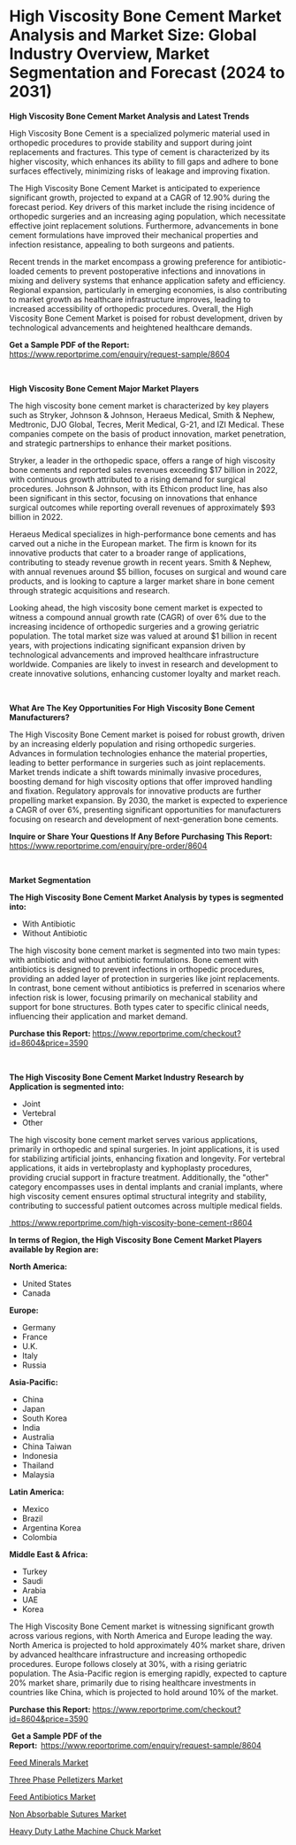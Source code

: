 <p><h1>High Viscosity Bone Cement Market Analysis and Market Size: Global Industry Overview, Market Segmentation and Forecast (2024 to 2031)</h1></p><p><strong>High Viscosity Bone Cement Market Analysis and Latest Trends</strong></p>
<p><p>High Viscosity Bone Cement is a specialized polymeric material used in orthopedic procedures to provide stability and support during joint replacements and fractures. This type of cement is characterized by its higher viscosity, which enhances its ability to fill gaps and adhere to bone surfaces effectively, minimizing risks of leakage and improving fixation.</p><p>The High Viscosity Bone Cement Market is anticipated to experience significant growth, projected to expand at a CAGR of 12.90% during the forecast period. Key drivers of this market include the rising incidence of orthopedic surgeries and an increasing aging population, which necessitate effective joint replacement solutions. Furthermore, advancements in bone cement formulations have improved their mechanical properties and infection resistance, appealing to both surgeons and patients.</p><p>Recent trends in the market encompass a growing preference for antibiotic-loaded cements to prevent postoperative infections and innovations in mixing and delivery systems that enhance application safety and efficiency. Regional expansion, particularly in emerging economies, is also contributing to market growth as healthcare infrastructure improves, leading to increased accessibility of orthopedic procedures. Overall, the High Viscosity Bone Cement Market is poised for robust development, driven by technological advancements and heightened healthcare demands.</p></p>
<p><strong>Get a Sample PDF of the Report:&nbsp;</strong> <a href="https://www.reportprime.com/enquiry/request-sample/8604?utm_campaign=1091&utm_medium=2&utm_source=Github&utm_content=ia&utm_term=28102024&utm_id=high-viscosity-bone-cement">https://www.reportprime.com/enquiry/request-sample/8604</a></p>
<p>&nbsp;</p>
<p><strong>High Viscosity Bone Cement Major Market Players</strong></p>
<p><p>The high viscosity bone cement market is characterized by key players such as Stryker, Johnson & Johnson, Heraeus Medical, Smith & Nephew, Medtronic, DJO Global, Tecres, Merit Medical, G-21, and IZI Medical. These companies compete on the basis of product innovation, market penetration, and strategic partnerships to enhance their market positions.</p><p>Stryker, a leader in the orthopedic space, offers a range of high viscosity bone cements and reported sales revenues exceeding $17 billion in 2022, with continuous growth attributed to a rising demand for surgical procedures. Johnson & Johnson, with its Ethicon product line, has also been significant in this sector, focusing on innovations that enhance surgical outcomes while reporting overall revenues of approximately $93 billion in 2022.</p><p>Heraeus Medical specializes in high-performance bone cements and has carved out a niche in the European market. The firm is known for its innovative products that cater to a broader range of applications, contributing to steady revenue growth in recent years. Smith & Nephew, with annual revenues around $5 billion, focuses on surgical and wound care products, and is looking to capture a larger market share in bone cement through strategic acquisitions and research.</p><p>Looking ahead, the high viscosity bone cement market is expected to witness a compound annual growth rate (CAGR) of over 6% due to the increasing incidence of orthopedic surgeries and a growing geriatric population. The total market size was valued at around $1 billion in recent years, with projections indicating significant expansion driven by technological advancements and improved healthcare infrastructure worldwide. Companies are likely to invest in research and development to create innovative solutions, enhancing customer loyalty and market reach.</p></p>
<p>&nbsp;</p>
<p><strong>What Are The Key Opportunities For High Viscosity Bone Cement Manufacturers?</strong></p>
<p><p>The High Viscosity Bone Cement market is poised for robust growth, driven by an increasing elderly population and rising orthopedic surgeries. Advances in formulation technologies enhance the material properties, leading to better performance in surgeries such as joint replacements. Market trends indicate a shift towards minimally invasive procedures, boosting demand for high viscosity options that offer improved handling and fixation. Regulatory approvals for innovative products are further propelling market expansion. By 2030, the market is expected to experience a CAGR of over 6%, presenting significant opportunities for manufacturers focusing on research and development of next-generation bone cements.</p></p>
<p><strong>Inquire or Share Your Questions If Any Before Purchasing This Report:</strong> <a href="https://www.reportprime.com/enquiry/pre-order/8604?utm_campaign=1091&utm_medium=2&utm_source=Github&utm_content=ia&utm_term=28102024&utm_id=high-viscosity-bone-cement">https://www.reportprime.com/enquiry/pre-order/8604</a></p>
<p>&nbsp;</p>
<p><strong>Market Segmentation</strong></p>
<p><strong>The High Viscosity Bone Cement Market Analysis by types is segmented into:</strong></p>
<p><ul><li>With Antibiotic</li><li>Without Antibiotic</li></ul></p>
<p><p>The high viscosity bone cement market is segmented into two main types: with antibiotic and without antibiotic formulations. Bone cement with antibiotics is designed to prevent infections in orthopedic procedures, providing an added layer of protection in surgeries like joint replacements. In contrast, bone cement without antibiotics is preferred in scenarios where infection risk is lower, focusing primarily on mechanical stability and support for bone structures. Both types cater to specific clinical needs, influencing their application and market demand.</p></p>
<p><strong>Purchase this Report:&nbsp;</strong><a href="https://www.reportprime.com/checkout?id=8604&price=3590&utm_campaign=1091&utm_medium=2&utm_source=Github&utm_content=ia&utm_term=28102024&utm_id=high-viscosity-bone-cement">https://www.reportprime.com/checkout?id=8604&price=3590</a></p>
<p>&nbsp;</p>
<p><strong>The High Viscosity Bone Cement Market Industry Research by Application is segmented into:</strong></p>
<p><ul><li>Joint</li><li>Vertebral</li><li>Other</li></ul></p>
<p><p>The high viscosity bone cement market serves various applications, primarily in orthopedic and spinal surgeries. In joint applications, it is used for stabilizing artificial joints, enhancing fixation and longevity. For vertebral applications, it aids in vertebroplasty and kyphoplasty procedures, providing crucial support in fracture treatment. Additionally, the "other" category encompasses uses in dental implants and cranial implants, where high viscosity cement ensures optimal structural integrity and stability, contributing to successful patient outcomes across multiple medical fields.</p></p>
<p><a href="https://www.reportprime.com/high-viscosity-bone-cement-r8604?utm_campaign=1091&utm_medium=2&utm_source=Github&utm_content=ia&utm_term=28102024&utm_id=high-viscosity-bone-cement">&nbsp;https://www.reportprime.com/high-viscosity-bone-cement-r8604</a></p>
<p><strong>In terms of Region, the High Viscosity Bone Cement Market Players available by Region are:</strong></p>
<p>
    <p> <strong> North America: </strong>
        <ul>
            <li>United States</li>
            <li>Canada</li>
        </ul>
        </p> 
    <p> <strong> Europe: </strong>
        <ul>
            <li>Germany</li>
            <li>France</li>
            <li>U.K.</li>
            <li>Italy</li>
            <li>Russia</li>
        </ul>
        </p> 
    <p> <strong> Asia-Pacific: </strong>
        <ul>
            <li>China</li>
            <li>Japan</li>
            <li>South Korea</li>
            <li>India</li>
            <li>Australia</li>
            <li>China Taiwan</li>
            <li>Indonesia</li>
            <li>Thailand</li>
            <li>Malaysia</li>
        </ul>
        </p> 
    <p> <strong> Latin America: </strong>
        <ul>
            <li>Mexico</li>
            <li>Brazil</li>
            <li>Argentina Korea</li>
            <li>Colombia</li>
        </ul>
        </p> 
    <p> <strong> Middle East & Africa: </strong>
        <ul>
            <li>Turkey</li>
            <li>Saudi</li>
            <li>Arabia</li>
            <li>UAE</li>
            <li>Korea</li>
        </ul>
    </p>
    </p>
<p><p>The High Viscosity Bone Cement market is witnessing significant growth across various regions, with North America and Europe leading the way. North America is projected to hold approximately 40% market share, driven by advanced healthcare infrastructure and increasing orthopedic procedures. Europe follows closely at 30%, with a rising geriatric population. The Asia-Pacific region is emerging rapidly, expected to capture 20% market share, primarily due to rising healthcare investments in countries like China, which is projected to hold around 10% of the market.</p></p>
<p><strong>Purchase this Report: </strong><a href="https://www.reportprime.com/checkout?id=8604&price=3590&utm_campaign=1091&utm_medium=2&utm_source=Github&utm_content=ia&utm_term=28102024&utm_id=high-viscosity-bone-cement">https://www.reportprime.com/checkout?id=8604&price=3590</a></p>
<p>&nbsp;<strong>Get a Sample PDF of the Report:&nbsp;&nbsp;</strong><a href="https://www.reportprime.com/enquiry/request-sample/8604?utm_campaign=1091&utm_medium=2&utm_source=Github&utm_content=ia&utm_term=28102024&utm_id=high-viscosity-bone-cement">https://www.reportprime.com/enquiry/request-sample/8604</a></p>
<p><strong></strong></p>
<p><p><a href="https://www.linkedin.com/pulse/feed-minerals-market-overview-global-trends-future-prospects-jykpe?utm_campaign=1091&utm_medium=2&utm_source=Github&utm_content=ia&utm_term=28102024&utm_id=high-viscosity-bone-cement">Feed Minerals Market</a></p><p><a href="https://issuu.com/reportprime-2/docs/three-phase-pelletizers-market-size_1ae90131169ee8?utm_campaign=1091&utm_medium=2&utm_source=Github&utm_content=ia&utm_term=28102024&utm_id=high-viscosity-bone-cement">Three Phase Pelletizers Market</a></p><p><a href="https://www.linkedin.com/pulse/feed-antibiotics-market-evolution-key-trends-regional-vaboe?utm_campaign=1091&utm_medium=2&utm_source=Github&utm_content=ia&utm_term=28102024&utm_id=high-viscosity-bone-cement">Feed Antibiotics Market</a></p><p><a href="https://github.com/maniehilp9ib/Market-Research-Report-List-1/blob/main/non-absorbable-sutures-market.md?utm_campaign=1091&utm_medium=2&utm_source=Github&utm_content=ia&utm_term=28102024&utm_id=high-viscosity-bone-cement">Non Absorbable Sutures Market</a></p><p><a href="https://issuu.com/reportprime-2/docs/heavy-duty-lathe-machine-chuck-mark_fb32ea21b59036?utm_campaign=1091&utm_medium=2&utm_source=Github&utm_content=ia&utm_term=28102024&utm_id=high-viscosity-bone-cement">Heavy Duty Lathe Machine Chuck Market</a></p></p>